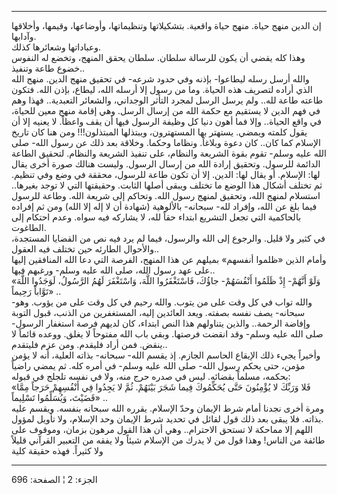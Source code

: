 ------------------------------------------------------------------------

إن الدين منهج حياة. منهج حياة واقعية. بتشكيلاتها وتنظيماتها، وأوضاعها،
وقيمها، وأخلاقها وآدابها.  
وعباداتها وشعائرها كذلك.  
وهذا كله يقضي أن يكون للرسالة سلطان. سلطان يحقق المنهج، وتخضع له النفوس
خضوع طاعة وتنفيذ..  
والله أرسل رسله ليطاعوا- بإذنه وفي حدود شرعه- في تحقيق منهج الدين. منهج
الله الذي أراده لتصريف هذه الحياة. وما من رسول إلا أرسله الله، ليطاع،
بإذن الله. فتكون طاعته طاعة لله.. ولم يرسل الرسل لمجرد التأثر الوجداني،
والشعائر التعبدية.. فهذا وهم في فهم الدين لا يستقيم مع حكمة الله من
إرسال الرسل. وهي إقامة منهج معين للحياة، في واقع الحياة.. وإلا فما أهون
دنيا كل وظيفة الرسول فيها أن يقف واعظاً. لا يعنيه إلا أن يقول كلمته
ويمضي. يستهتر بها المستهترون، ويبتذلها المبتذلون!!! ومن هنا كان تاريخ
الإسلام كما كان.. كان دعوة وبلاغاً. ونظاما وحكما. وخلاقة بعد ذلك عن رسول
الله- صلى الله عليه وسلم- تقوم بقوة الشريعة والنظام، على تنفيذ الشريعة
والنظام. لتحقيق الطاعة الدائمة للرسول. وتحقيق إرادة الله من إرسال
الرسول. وليست هنالك صورة أخرى يقال لها: الإسلام. أو يقال لها: الدين. إلا
أن تكون طاعة للرسول، محققة في وضع وفي تنظيم. ثم تختلف أشكال هذا الوضع ما
تختلف ويبقى أصلها الثابت. وحقيقتها التي لا توجد بغيرها.. استسلام لمنهج
الله، وتحقيق لمنهج رسول الله. وتحاكم إلى شريعة الله. وطاعة للرسول فيما
بلغ عن الله، وإفراد لله- سبحانه- بالألوهية (شهادة أن لا إله إلا الله)
ومن ثم إفراده بالحاكمية التي تجعل التشريع ابتداء حقاً لله، لا يشاركه فيه
سواه. وعدم احتكام إلى الطاغوت.  
في كثير ولا قليل. والرجوع إلى الله والرسول، فيما لم يرد فيه نص من
القضايا المستجدة، والأحوال الطارئه حين تختلف فيه العقول..  
وأمام الذين «ظلموا أنفسهم» بميلهم عن هذا المنهج، الفرصة التي دعا الله
المنافقين إليها على عهد رسول الله، صلى الله عليه وسلم- ورغبهم فيها..  
«وَلَوْ أَنَّهُمْ- إِذْ ظَلَمُوا أَنْفُسَهُمْ- جاؤُكَ، فَاسْتَغْفَرُوا اللَّهَ، وَاسْتَغْفَرَ لَهُمُ الرَّسُولُ،
لَوَجَدُوا اللَّهَ تَوَّاباً رَحِيماً» ..  
والله تواب في كل وقت على من يتوب. والله رحيم في كل وقت على من يؤوب. وهو-
سبحانه- يصف نفسه بصفته. ويعد العائدين إليه، المستغفرين من الذنب، قبول
التوبة وإفاضة الرحمة.. والذين يتناولهم هذا النص ابتداء، كان لديهم فرصة
استغفار الرسول- صلى الله عليه وسلم- وقد انقضت فرصتها. وبقي باب الله
مفتوحاً لا يغلق. ووعده قائماً لا ينقض. فمن أراد فليقدم. ومن عزم
فليتقدم..  
وأخيراً يجيء ذلك الإيقاع الحاسم الجازم. إذ يقسم الله- سبحانه- بذاته
العلية، أنه لا يؤمن مؤمن، حتى يحكم رسول الله- صلى الله عليه وسلم- في
أمره كله. ثم يمضي راضياً بحكمه، مسلماً بقضائه. ليس في صدره حرج منه، ولا في
نفسه تلجلج في قبوله:  
«فَلا وَرَبِّكَ لا يُؤْمِنُونَ حَتَّى يُحَكِّمُوكَ فِيما شَجَرَ بَيْنَهُمْ. ثُمَّ لا يَجِدُوا فِي أَنْفُسِهِمْ
حَرَجاً مِمَّا قَضَيْتَ، وَيُسَلِّمُوا تَسْلِيماً» ..  
ومرة أخرى نجدنا أمام شرط الإيمان وحدّ الإسلام. يقرره الله سبحانه بنفسه.
ويقسم عليه بذاته. فلا يبقى بعد ذلك قول لقائل في تحديد شرط الإيمان وحد
الإسلام، ولا تأويل لمؤول.  
اللهم إلا مماحكة لا تستحق الاحترام.. وهي أن هذا القول مرهون بزمان،
وموقوف على طائفة من الناس! وهذا قول من لا يدرك من الإسلام شيئاً ولا يفقه
من التعبير القرآني قليلاً ولا كثيراً. فهذه حقيقة كلية

------------------------------------------------------------------------

الجزء: 2 ¦ الصفحة: 696
